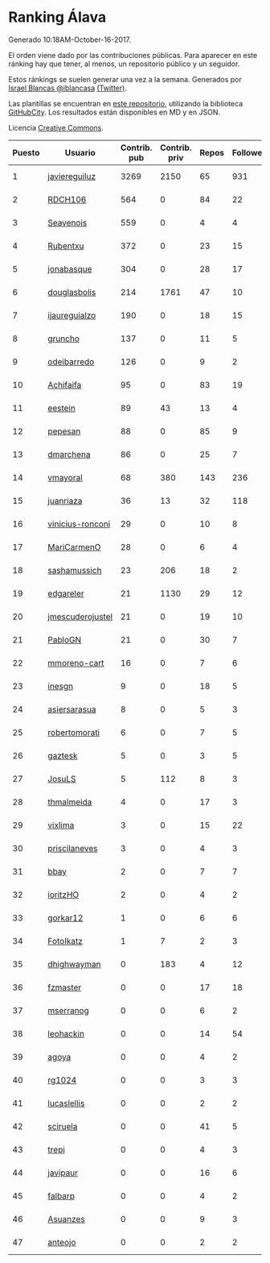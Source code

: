 # Ranking Álava

Generado 10:18AM-October-16-2017.

El orden viene dado por las contribuciones públicas. Para aparecer en este ránking hay que tener, al menos, un repositorio público y un seguidor.

Estos ránkings se suelen generar una vez a la semana. Generados por [Israel Blancas @iblancasa](https://github.com/iblancasa/) [(Twitter)](https://twitter.com/iblancasa).

Las plantillas se encuentran en [este repositorio](https://github.com/iblancasa/GH-Spanish-Ranking), utilizando la biblioteca [GitHubCity](https://github.com/iblancasa/GitHubCity). Los resultados están disponibles en MD y en JSON.

Licencia [Creative Commons](https://creativecommons.org/licenses/by/4.0/).

| Puesto   |  Usuario  | Contrib. pub | Contrib. priv |Repos| Followers | Desde |  Avatar  |
|----------|-----------|--------------|---------------|-----|-----------|-------|----------|
|1|[javiereguiluz](https://github.com/javiereguiluz)|3269|2150|65|931|2009-04-13|![javiereguiluz](https://avatars3.githubusercontent.com/u/73419)|
|2|[RDCH106](https://github.com/RDCH106)|564|0|84|22|2012-02-28|![RDCH106](https://avatars3.githubusercontent.com/u/1483414)|
|3|[Seavenois](https://github.com/Seavenois)|559|0|4|4|2013-09-30|![Seavenois](https://avatars0.githubusercontent.com/u/5575437)|
|4|[Rubentxu](https://github.com/Rubentxu)|372|0|23|15|2011-02-07|![Rubentxu](https://avatars3.githubusercontent.com/u/604924)|
|5|[jonabasque](https://github.com/jonabasque)|304|0|28|17|2012-05-05|![jonabasque](https://avatars0.githubusercontent.com/u/1707606)|
|6|[douglasbolis](https://github.com/douglasbolis)|214|1761|47|10|2014-12-05|![douglasbolis](https://avatars3.githubusercontent.com/u/10091295)|
|7|[ijaureguialzo](https://github.com/ijaureguialzo)|190|0|18|15|2014-02-21|![ijaureguialzo](https://avatars3.githubusercontent.com/u/6746736)|
|8|[gruncho](https://github.com/gruncho)|137|0|11|5|2010-08-08|![gruncho](https://avatars3.githubusercontent.com/u/357635)|
|9|[odeibarredo](https://github.com/odeibarredo)|126|0|9|2|2017-04-27|![odeibarredo](https://avatars1.githubusercontent.com/u/28097567)|
|10|[Achifaifa](https://github.com/Achifaifa)|95|0|83|19|2013-11-18|![Achifaifa](https://avatars2.githubusercontent.com/u/5968349)|
|11|[eestein](https://github.com/eestein)|89|43|13|4|2012-07-27|![eestein](https://avatars1.githubusercontent.com/u/2049255)|
|12|[pepesan](https://github.com/pepesan)|88|0|85|9|2011-07-15|![pepesan](https://avatars1.githubusercontent.com/u/917451)|
|13|[dmarchena](https://github.com/dmarchena)|86|0|25|7|2013-02-18|![dmarchena](https://avatars3.githubusercontent.com/u/3629385)|
|14|[vmayoral](https://github.com/vmayoral)|68|380|143|236|2012-01-24|![vmayoral](https://avatars1.githubusercontent.com/u/1375246)|
|15|[juanriaza](https://github.com/juanriaza)|36|13|32|118|2011-01-09|![juanriaza](https://avatars1.githubusercontent.com/u/554079)|
|16|[vinicius-ronconi](https://github.com/vinicius-ronconi)|29|0|10|8|2016-02-02|![vinicius-ronconi](https://avatars3.githubusercontent.com/u/17026616)|
|17|[MariCarmenO](https://github.com/MariCarmenO)|28|0|6|4|2016-02-11|![MariCarmenO](https://avatars2.githubusercontent.com/u/17174740)|
|18|[sashamussich](https://github.com/sashamussich)|23|206|18|2|2015-10-21|![sashamussich](https://avatars0.githubusercontent.com/u/15239133)|
|19|[edgareler](https://github.com/edgareler)|21|1130|29|12|2011-01-07|![edgareler](https://avatars2.githubusercontent.com/u/552391)|
|20|[jmescuderojustel](https://github.com/jmescuderojustel)|21|0|19|10|2013-06-20|![jmescuderojustel](https://avatars0.githubusercontent.com/u/4746474)|
|21|[PabloGN](https://github.com/PabloGN)|21|0|30|7|2014-02-04|![PabloGN](https://avatars0.githubusercontent.com/u/6580044)|
|22|[mmoreno-cart](https://github.com/mmoreno-cart)|16|0|7|6|2014-02-04|![mmoreno-cart](https://avatars0.githubusercontent.com/u/6586794)|
|23|[inesgn](https://github.com/inesgn)|9|0|18|5|2014-04-26|![inesgn](https://avatars1.githubusercontent.com/u/7416721)|
|24|[asiersarasua](https://github.com/asiersarasua)|8|0|5|3|2013-01-06|![asiersarasua](https://avatars2.githubusercontent.com/u/3200264)|
|25|[robertomorati](https://github.com/robertomorati)|6|0|7|5|2013-02-02|![robertomorati](https://avatars1.githubusercontent.com/u/3457738)|
|26|[gaztesk](https://github.com/gaztesk)|5|0|3|5|2012-11-20|![gaztesk](https://avatars3.githubusercontent.com/u/2839170)|
|27|[JosuLS](https://github.com/JosuLS)|5|112|8|3|2015-03-31|![JosuLS](https://avatars1.githubusercontent.com/u/11742363)|
|28|[thmalmeida](https://github.com/thmalmeida)|4|0|17|3|2011-09-19|![thmalmeida](https://avatars3.githubusercontent.com/u/1062585)|
|29|[vixlima](https://github.com/vixlima)|3|0|15|22|2009-08-08|![vixlima](https://avatars3.githubusercontent.com/u/113282)|
|30|[priscilaneves](https://github.com/priscilaneves)|3|0|4|3|2014-04-03|![priscilaneves](https://avatars0.githubusercontent.com/u/7153399)|
|31|[bbay](https://github.com/bbay)|2|0|7|7|2013-06-20|![bbay](https://avatars0.githubusercontent.com/u/4747724)|
|32|[ioritzHO](https://github.com/ioritzHO)|2|0|4|2|2012-08-19|![ioritzHO](https://avatars2.githubusercontent.com/u/2179398)|
|33|[gorkar12](https://github.com/gorkar12)|1|0|6|6|2013-09-25|![gorkar12](https://avatars3.githubusercontent.com/u/5543281)|
|34|[FotoIkatz](https://github.com/FotoIkatz)|1|7|2|3|2015-11-19|![FotoIkatz](https://avatars3.githubusercontent.com/u/15926085)|
|35|[dhighwayman](https://github.com/dhighwayman)|0|183|4|12|2009-04-10|![dhighwayman](https://avatars1.githubusercontent.com/u/72442)|
|36|[fzmaster](https://github.com/fzmaster)|0|0|17|18|2010-04-01|![fzmaster](https://avatars2.githubusercontent.com/u/235282)|
|37|[mserranog](https://github.com/mserranog)|0|0|6|2|2012-04-17|![mserranog](https://avatars2.githubusercontent.com/u/1651085)|
|38|[leohackin](https://github.com/leohackin)|0|0|14|54|2009-08-17|![leohackin](https://avatars3.githubusercontent.com/u/116130)|
|39|[agoya](https://github.com/agoya)|0|0|4|2|2012-02-03|![agoya](https://avatars0.githubusercontent.com/u/1406621)|
|40|[rg1024](https://github.com/rg1024)|0|0|3|3|2010-05-02|![rg1024](https://avatars3.githubusercontent.com/u/262476)|
|41|[lucaslellis](https://github.com/lucaslellis)|0|0|2|2|2009-07-12|![lucaslellis](https://avatars1.githubusercontent.com/u/104232)|
|42|[sciruela](https://github.com/sciruela)|0|0|41|5|2011-03-23|![sciruela](https://avatars3.githubusercontent.com/u/685716)|
|43|[trepi](https://github.com/trepi)|0|0|4|3|2011-04-27|![trepi](https://avatars3.githubusercontent.com/u/755738)|
|44|[javipaur](https://github.com/javipaur)|0|0|16|6|2013-02-06|![javipaur](https://avatars2.githubusercontent.com/u/3490928)|
|45|[falbarp](https://github.com/falbarp)|0|0|4|2|2013-05-27|![falbarp](https://avatars2.githubusercontent.com/u/4542512)|
|46|[Asuanzes](https://github.com/Asuanzes)|0|0|9|3|2013-05-12|![Asuanzes](https://avatars3.githubusercontent.com/u/4410315)|
|47|[anteojo](https://github.com/anteojo)|0|0|2|2|2009-04-06|![anteojo](https://avatars2.githubusercontent.com/u/70954)|
